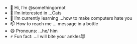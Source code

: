- 👋 Hi, I’m @somethingornot
- 👀 I’m interested in ...Cats 
- 🌱 I’m currently learning ...how to make computers hate you
- 📫 How to reach me ... message in a bottle
- 😄 Pronouns: ...he/ him
- ⚡ Fun fact: ...I will bite your ankles😈

<!---
somethingornot/somethingornot is a ✨ special ✨ repository because its `README.md` (this file) appears on your GitHub profile.
You can click the Preview link to take a look at your changes.
--->
